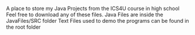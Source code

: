 A place to store my Java Projects from the ICS4U course in high school\
Feel free to download any of these files.
Java Files are inside the JavaFiles/SRC folder
Text Files used to demo the programs can be found in the root folder
